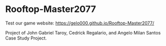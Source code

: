 # Rooftop-Master2077
Test our game website: https://gelo000.github.io/Rooftop-Master2077/

Project of John Gabriel Taroy, Cedrick Regalario, and Angelo Milan Santos
Case Study Project.
